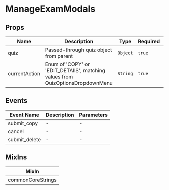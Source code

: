 # ManageExamModals

## Props

<!-- @vuese:ManageExamModals:props:start -->
|Name|Description|Type|Required|Default|
|---|---|---|---|---|
|quiz|Passed-through quiz object from parent|`Object`|`true`|-|
|currentAction|Enum of 'COPY' or 'EDIT_DETAIlS', matching values from QuizOptionsDropdownMenu|`String`|`true`|-|

<!-- @vuese:ManageExamModals:props:end -->


## Events

<!-- @vuese:ManageExamModals:events:start -->
|Event Name|Description|Parameters|
|---|---|---|
|submit_copy|-|-|
|cancel|-|-|
|submit_delete|-|-|

<!-- @vuese:ManageExamModals:events:end -->


## MixIns

<!-- @vuese:ManageExamModals:mixIns:start -->
|MixIn|
|---|
|commonCoreStrings|

<!-- @vuese:ManageExamModals:mixIns:end -->
